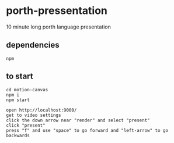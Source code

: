 # porth-pressentation
10 minute long porth language presentation

## dependencies
    npm

## to start

```
cd motion-canvas
npm i
npm start
```

```
open http://localhost:9000/
get to video settings
click the down arrow near "render" and select "present"
click "present"
press "f" and use "space" to go forward and "left-arrow" to go backwards
```